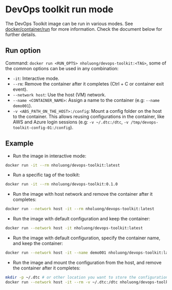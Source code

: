 # DevOps toolkit run mode

The DevOps Toolkit image can be run in various modes. See [docker/container/run](https://docs.docker.com/reference/cli/docker/container/run/) for more information. Check the document below for further details.

## Run option

Command: `docker run <RUN_OPTS> nholuong/devops-toolkit:<TAG>`, some of the common options can be used in any combination:

- `-it`: Interactive mode.
- `--rm`: Remove the container after it completes (Ctrl + C or container exit event).
- `--network host`: Use the host (VM) network.
- `--name <CONTAINER_NAME>`: Assign a name to the container (e.g: `--name demo001`).
- `-v <ABS_PATH_ON_THE_HOST>:/config`: Mount a config folder on the host to the container. This allows reusing configurations in the container, like AWS and Azure login sessions (e.g: `-v ~/.dtc:/dtc`, `-v /tmp/devops-toolkit-config-01:/config`).

## Example

- Run the image in interactive mode:

```bash
docker run -it --rm nholuong/devops-toolkit:latest
```

- Run a specific tag of the toolkit:

```bash
docker run -it --rm nholuong/devops-toolkit:0.1.0
```

- Run the image with host network and remove the container after it completes:

```bash
docker run --network host -it --rm nholuong/devops-toolkit:latest
```

- Run the image with default configuration and keep the container:

```bash
docker run --network host -it nholuong/devops-toolkit:latest
```

- Run the image with default configuration, specify the container name, and keep the container:

```bash
docker run --network host -it --name demo001 nholuong/devops-toolkit:latest
```

- Run the image and mount the configuration from the host, and remove the container after it completes:

```bash
mkdir -p ~/.dtc # or other location you want to store the configuration
docker run --network host -it --rm -v ~/.dtc:/dtc nholuong/devops-toolkit:latest
```
